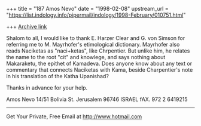 +++
title = "187 Amos Nevo"
date = "1998-02-08"
upstream_url = "https://list.indology.info/pipermail/indology/1998-February/010751.html"

+++
[Archive link](https://list.indology.info/pipermail/indology/1998-February/010751.html)

Shalom to all,
I would like to thank E. Harzer Clear and G. von Simson for referring me
to M. Mayrhofer's etimological dictionary.
Mayrhofer also reads Naciketas as "naci+ketas", like Chrpentier. But
unlike him, he relates the name to the root "cit" and knowlege, and says
nothing about Makaraketu, the epithet of Kamadeva.
Does anyone know about any text or commentary that connects Naciketas
with Kama, beside Charpentier's note in his translation of the Katha
Upanishad?

Thanks in advance for your help.


Amos Nevo
14/51 Bolivia St. Jerusalem
96746
ISRAEL
fAX. 972 2 6419215


______________________________________________________
Get Your Private, Free Email at http://www.hotmail.com



